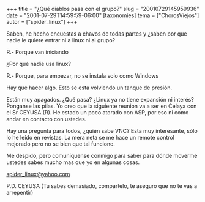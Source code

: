 +++
title = "¿Qué diablos pasa con el grupo?"
slug = "20010729145959936"
date = "2001-07-29T14:59:59-06:00"
[taxonomies]
tema = ["ChorosViejos"]
autor = ["spider_linux"]
+++

Saben, he hecho encuestas a chavos de todas partes y ¿saben por que
nadie le quiere entrar ni a linux ni al grupo?

R.- Porque van iniciando

¿Por qué nadie usa linux?

R.- Porque, para empezar, no se instala solo como Windows

Hay que hacer algo. Esto se esta volviendo un tanque de presión.

<!-- more -->
Están muy apagados. ¿Qué pasa? ¿Linux ya no tiene expansión ni interés?
Ponganse las pilas. Yo creo que la siguiente reunion va a ser en Celaya
con el Sr CEYUSA (R). He estado un poco atorado con ASP, por eso ni como
andar en contacto con ustedes.

Hay una pregunta para todos, ¿quién sabe VNC? Esta muy interesante, sólo
lo he leído en revistas. La mera neta se me hace un remote control
mejorado pero no se bien que tal funcione.

Me despido, pero comuníquense conmigo para saber para dónde moverme
ustedes sabes mucho mas que yo en algunas cosas.

<spider_linux@yahoo.com>

P.D.
CEYUSA (Tu sabes demasiado, compártelo, te aseguro que no te vas a
arrepentir)
